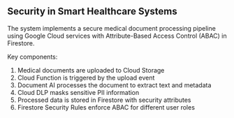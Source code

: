## Security in Smart Healthcare Systems

The system implements a secure medical document processing pipeline using Google Cloud services with Attribute-Based Access Control (ABAC) in Firestore.

Key components:
1. Medical documents are uploaded to Cloud Storage
2. Cloud Function is triggered by the upload event
3. Document AI processes the document to extract text and metadata
4. Cloud DLP masks sensitive PII information
5. Processed data is stored in Firestore with security attributes
6. Firestore Security Rules enforce ABAC for different user roles